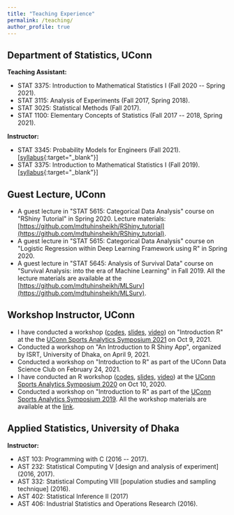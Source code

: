 ```yaml
---
title: "Teaching Experience"
permalink: /teaching/
author_profile: true
---
```


## Department of Statistics, UConn
**Teaching Assistant:**
* STAT 3375: Introduction to Mathematical Statistics I (Fall 2020 -- Spring 2021).
* STAT 3115: Analysis of Experiments (Fall 2017, Spring 2018).
* STAT 3025: Statistical Methods (Fall 2017).
* STAT 1100: Elementary Concepts of Statistics (Fall 2017 -- 2018, Spring 2021).

**Instructor:** 
* STAT 3345: Probability Models for Engineers (Fall 2021). [[syllabus](https://github.com/mdtuhinsheikh/stat3345-f2021-uconn/blob/main/syllabus_stat3345_F2021.pdf){:target="_blank"}]
* STAT 3375: Introduction to Mathematical Statistics I (Fall 2019). [[syllabus](https://github.com/mdtuhinsheikh/stat3375-f2019-uconn/blob/main/syllabus_STAT3375_Tuhin_F2019.pdf){:target="_blank"}]

## Guest Lecture, UConn
* A guest lecture in "STAT 5615: Categorical Data Analysis" course on "RShiny Tutorial" in Spring 2020. 
Lecture materials: [https://github.com/mdtuhinsheikh/RShiny_tutorial](https://github.com/mdtuhinsheikh/RShiny_tutorial).
* A guest lecture in "STAT 5615: Categorical Data Analysis" course on 
"Logistic Regression within Deep Learning Framework using R" in Spring 2020.
* A guest lecture in "STAT 5645: Analysis of Survival Data" course on 
"Survival Analysis: into the era of Machine Learning" in Fall 2019. 
All the lecture materials are available at the 
[https://github.com/mdtuhinsheikh/MLSurv](https://github.com/mdtuhinsheikh/MLSurv).

## Workshop Instructor, UConn
* I have conducted a workshop ([codes](https://github.com/mdtuhinsheikh/introRucsas2021), [slides](https://mdtuhinsheikh.github.io/introRucsas2021/#1), [video](https://uconn-cmr.webex.com/recordingservice/sites/uconn-cmr/recording/53790c850b50103a9f7f0050568f9b64/playback)) on "Introduction R" at the the [UConn Sports Analytics Symposium 2021](https://statds.org/events/ucsas2021/workshops.html) on Oct 9, 2021.
* Conducted a workshop on "An Introduction to R Shiny App", organized by ISRT, University of Dhaka, on April 9, 2021.
* Conducted a workshop on "Introduction to R" as part of the UConn Data Science Club on February 24, 2021.
* I have conducted an R workshop ([codes](https://github.com/mdtuhinsheikh/introR_ucsas2021), [slides](https://mdtuhinsheikh.github.io/introR_ucsas2020/#1), [video](https://uconn-cmr.webex.com/recordingservice/sites/uconn-cmr/recording/3e88f57314344e8db379fb744ab42cb1/playback)) at the [UConn Sports Analytics Symposium 2020](https://statds.org/events/ucsas2020/workshops.html) on Oct 10, 2020.
* Conducted a workshop on "Introduction to R" as part of the [UConn Sports Analytics Symposium 2019](https://statds.org/events/ucsas2019/). All the workshop materials are available at the [link](https://github.com/mdtuhinsheikh/introR_ucsas2019).

## Applied Statistics, University of Dhaka
**Instructor:**
* AST 103: Programming with C (2016 -- 2017).
* AST 232: Statistical Computing V [design and analysis of experiment] (2016, 2017).
* AST 332: Statistical Computing VIII [population studies and sampling technique] (2016).
* AST 402: Statistical Inference II (2017)
* AST 406: Industrial Statistics and Operations Research (2016).


